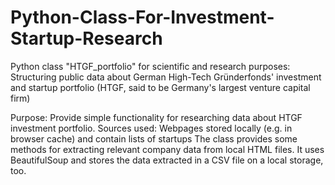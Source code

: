 # Python-Class-For-Investment-Startup-Research
Python class "HTGF_portfolio" for scientific and research purposes: Structuring public data about German High-Tech Gründerfonds' investment and startup portfolio (HTGF, said to be Germany's largest venture capital firm)

Purpose: Provide simple functionality for researching data about HTGF investment portfolio.
Sources used: Webpages stored locally (e.g. in browser cache) and contain lists of startups
The class provides some methods for extracting relevant company data from local HTML files.
It uses BeautifulSoup and stores the data extracted in a CSV file on a local storage, too.
